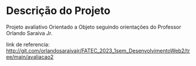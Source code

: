 <h1>Descrição do Projeto</h1>
  Projeto avaliativo Orientado a Objeto seguindo orientações do Professor Orlando Saraiva Jr.
  
  link de referencia:
  http://git.com/orlandosaraivajr/FATEC_2023_1sem_DesenvolvimentoWeb2/tree/main/avaliacao2
